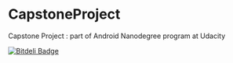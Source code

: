 # CapstoneProject
Capstone Project : part of Android Nanodegree program at Udacity


[![Bitdeli Badge](https://d2weczhvl823v0.cloudfront.net/amrendra18/capstoneproject/trend.png)](https://bitdeli.com/free "Bitdeli Badge")

